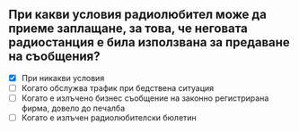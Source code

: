 ## При какви условия радиолюбител може да приеме заплащане, за това, че неговата радиостанция е била използвана за предаване на съобщения?

<!-- Верният отговор е отбелязан с [X] -->

- [X] При никакви условия
- [ ] Когато обслужва трафик при бедствена ситуация
- [ ] Когато е излъчено бизнес съобщение на законно регистрирана фирма, довело до печалба
- [ ] Когато е излъчен радиолюбителски бюлетин
